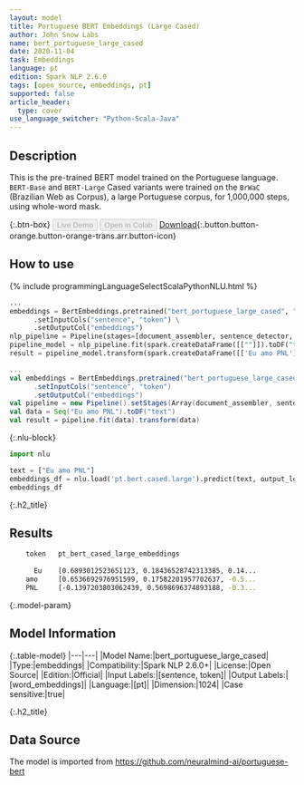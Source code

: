 ```yaml
---
layout: model
title: Portuguese BERT Embeddings (Large Cased)
author: John Snow Labs
name: bert_portuguese_large_cased
date: 2020-11-04
task: Embeddings
language: pt
edition: Spark NLP 2.6.0
tags: [open_source, embeddings, pt]
supported: false
article_header:
  type: cover
use_language_switcher: "Python-Scala-Java"
---
```


## Description
This is the pre-trained BERT model trained on the Portuguese language. `BERT-Base` and `BERT-Large` Cased variants were trained on the `BrWaC` (Brazilian Web as Corpus), a large Portuguese corpus, for 1,000,000 steps, using whole-word mask.

{:.btn-box}
<button class="button button-orange" disabled>Live Demo</button>
<button class="button button-orange" disabled>Open in Colab</button>
[Download](https://s3.amazonaws.com/auxdata.johnsnowlabs.com/public/models/bert_portuguese_large_cased_pt_2.6.0_2.4_1604487922125.zip){:.button.button-orange.button-orange-trans.arr.button-icon}

## How to use

<div class="tabs-box" markdown="1">

{% include programmingLanguageSelectScalaPythonNLU.html %}

```python
...
embeddings = BertEmbeddings.pretrained("bert_portuguese_large_cased", "pt") \
      .setInputCols("sentence", "token") \
      .setOutputCol("embeddings")
nlp_pipeline = Pipeline(stages=[document_assembler, sentence_detector, tokenizer, embeddings])
pipeline_model = nlp_pipeline.fit(spark.createDataFrame([[""]]).toDF("text"))
result = pipeline_model.transform(spark.createDataFrame([['Eu amo PNL']], ["text"]))
```

```scala
...
val embeddings = BertEmbeddings.pretrained("bert_portuguese_large_cased", "pt")
      .setInputCols("sentence", "token")
      .setOutputCol("embeddings")
val pipeline = new Pipeline().setStages(Array(document_assembler, sentence_detector, tokenizer, embeddings))
val data = Seq("Eu amo PNL").toDF("text")
val result = pipeline.fit(data).transform(data)
```

{:.nlu-block}
```python
import nlu

text = ["Eu amo PNL"]
embeddings_df = nlu.load('pt.bert.cased.large').predict(text, output_level='token')
embeddings_df
```

</div>

{:.h2_title}
## Results
```bash
	token	pt_bert_cased_large_embeddings
		
      Eu 	[0.6893012523651123, 0.18436528742313385, 0.14...
 	amo 	[0.6536692976951599, 0.17582201957702637, -0.5...
 	PNL 	[-0.1397203803062439, 0.5698696374893188, -0.3...
```


{:.model-param}
## Model Information

{:.table-model}
|---|---|
|Model Name:|bert_portuguese_large_cased|
|Type:|embeddings|
|Compatibility:|Spark NLP 2.6.0+|
|License:|Open Source|
|Edition:|Official|
|Input Labels:|[sentence, token]|
|Output Labels:|[word_embeddings]|
|Language:|[pt]|
|Dimension:|1024|
|Case sensitive:|true|

{:.h2_title}
## Data Source
The model is imported from https://github.com/neuralmind-ai/portuguese-bert
